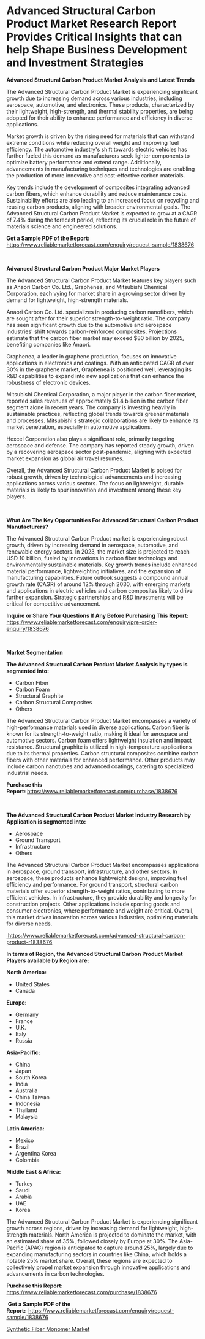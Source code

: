 <p><h1>Advanced Structural Carbon Product Market Research Report Provides Critical Insights that can help Shape Business Development and Investment Strategies</h1></p><p><strong>Advanced Structural Carbon Product Market Analysis and Latest Trends</strong></p>
<p><p>The Advanced Structural Carbon Product Market is experiencing significant growth due to increasing demand across various industries, including aerospace, automotive, and electronics. These products, characterized by their lightweight, high-strength, and thermal stability properties, are being adopted for their ability to enhance performance and efficiency in diverse applications.</p><p>Market growth is driven by the rising need for materials that can withstand extreme conditions while reducing overall weight and improving fuel efficiency. The automotive industry's shift towards electric vehicles has further fueled this demand as manufacturers seek lighter components to optimize battery performance and extend range. Additionally, advancements in manufacturing techniques and technologies are enabling the production of more innovative and cost-effective carbon materials.</p><p>Key trends include the development of composites integrating advanced carbon fibers, which enhance durability and reduce maintenance costs. Sustainability efforts are also leading to an increased focus on recycling and reusing carbon products, aligning with broader environmental goals. The Advanced Structural Carbon Product Market is expected to grow at a CAGR of 7.4% during the forecast period, reflecting its crucial role in the future of materials science and engineered solutions.</p></p>
<p><strong>Get a Sample PDF of the Report:&nbsp;</strong> <a href="https://www.reliablemarketforecast.com/enquiry/request-sample/1838676?utm_campaign=1899&utm_medium=2&utm_source=Github&utm_content=ia&utm_term=03022025&utm_id=advanced-structural-carbon-product">https://www.reliablemarketforecast.com/enquiry/request-sample/1838676</a></p>
<p>&nbsp;</p>
<p><strong>Advanced Structural Carbon Product Major Market Players</strong></p>
<p><p>The Advanced Structural Carbon Product Market features key players such as Anaori Carbon Co. Ltd., Graphenea, and Mitsubishi Chemical Corporation, each vying for market share in a growing sector driven by demand for lightweight, high-strength materials. </p><p>Anaori Carbon Co. Ltd. specializes in producing carbon nanofibers, which are sought after for their superior strength-to-weight ratio. The company has seen significant growth due to the automotive and aerospace industries' shift towards carbon-reinforced composites. Projections estimate that the carbon fiber market may exceed $80 billion by 2025, benefiting companies like Anaori.</p><p>Graphenea, a leader in graphene production, focuses on innovative applications in electronics and coatings. With an anticipated CAGR of over 30% in the graphene market, Graphenea is positioned well, leveraging its R&D capabilities to expand into new applications that can enhance the robustness of electronic devices.</p><p>Mitsubishi Chemical Corporation, a major player in the carbon fiber market, reported sales revenues of approximately $1.4 billion in the carbon fiber segment alone in recent years. The company is investing heavily in sustainable practices, reflecting global trends towards greener materials and processes. Mitsubishi's strategic collaborations are likely to enhance its market penetration, especially in automotive applications.</p><p>Hexcel Corporation also plays a significant role, primarily targeting aerospace and defense. The company has reported steady growth, driven by a recovering aerospace sector post-pandemic, aligning with expected market expansion as global air travel resumes.</p><p>Overall, the Advanced Structural Carbon Product Market is poised for robust growth, driven by technological advancements and increasing applications across various sectors. The focus on lightweight, durable materials is likely to spur innovation and investment among these key players.</p></p>
<p>&nbsp;</p>
<p><strong>What Are The Key Opportunities For Advanced Structural Carbon Product Manufacturers?</strong></p>
<p><p>The Advanced Structural Carbon Product market is experiencing robust growth, driven by increasing demand in aerospace, automotive, and renewable energy sectors. In 2023, the market size is projected to reach USD 10 billion, fueled by innovations in carbon fiber technology and environmentally sustainable materials. Key growth trends include enhanced material performance, lightweighting initiatives, and the expansion of manufacturing capabilities. Future outlook suggests a compound annual growth rate (CAGR) of around 12% through 2030, with emerging markets and applications in electric vehicles and carbon composites likely to drive further expansion. Strategic partnerships and R&D investments will be critical for competitive advancement.</p></p>
<p><strong>Inquire or Share Your Questions If Any Before Purchasing This Report:</strong> <a href="https://www.reliablemarketforecast.com/enquiry/pre-order-enquiry/1838676?utm_campaign=1899&utm_medium=2&utm_source=Github&utm_content=ia&utm_term=03022025&utm_id=advanced-structural-carbon-product">https://www.reliablemarketforecast.com/enquiry/pre-order-enquiry/1838676</a></p>
<p>&nbsp;</p>
<p><strong>Market Segmentation</strong></p>
<p><strong>The Advanced Structural Carbon Product Market Analysis by types is segmented into:</strong></p>
<p><ul><li>Carbon Fiber</li><li>Carbon Foam</li><li>Structural Graphite</li><li>Carbon Structural Composites</li><li>Others</li></ul></p>
<p><p>The Advanced Structural Carbon Product Market encompasses a variety of high-performance materials used in diverse applications. Carbon fiber is known for its strength-to-weight ratio, making it ideal for aerospace and automotive sectors. Carbon foam offers lightweight insulation and impact resistance. Structural graphite is utilized in high-temperature applications due to its thermal properties. Carbon structural composites combine carbon fibers with other materials for enhanced performance. Other products may include carbon nanotubes and advanced coatings, catering to specialized industrial needs.</p></p>
<p><strong>Purchase this Report:&nbsp;</strong><a href="https://www.reliablemarketforecast.com/purchase/1838676?utm_campaign=1899&utm_medium=2&utm_source=Github&utm_content=ia&utm_term=03022025&utm_id=advanced-structural-carbon-product">https://www.reliablemarketforecast.com/purchase/1838676</a></p>
<p>&nbsp;</p>
<p><strong>The Advanced Structural Carbon Product Market Industry Research by Application is segmented into:</strong></p>
<p><ul><li>Aerospace</li><li>Ground Transport</li><li>Infrastructure</li><li>Others</li></ul></p>
<p><p>The Advanced Structural Carbon Product Market encompasses applications in aerospace, ground transport, infrastructure, and other sectors. In aerospace, these products enhance lightweight designs, improving fuel efficiency and performance. For ground transport, structural carbon materials offer superior strength-to-weight ratios, contributing to more efficient vehicles. In infrastructure, they provide durability and longevity for construction projects. Other applications include sporting goods and consumer electronics, where performance and weight are critical. Overall, this market drives innovation across various industries, optimizing materials for diverse needs.</p></p>
<p><a href="https://www.reliablemarketforecast.com/advanced-structural-carbon-product-r1838676?utm_campaign=1899&utm_medium=2&utm_source=Github&utm_content=ia&utm_term=03022025&utm_id=advanced-structural-carbon-product">&nbsp;https://www.reliablemarketforecast.com/advanced-structural-carbon-product-r1838676</a></p>
<p><strong>In terms of Region, the Advanced Structural Carbon Product Market Players available by Region are:</strong></p>
<p>
    <p> <strong> North America: </strong>
        <ul>
            <li>United States</li>
            <li>Canada</li>
        </ul>
        </p> 
    <p> <strong> Europe: </strong>
        <ul>
            <li>Germany</li>
            <li>France</li>
            <li>U.K.</li>
            <li>Italy</li>
            <li>Russia</li>
        </ul>
        </p> 
    <p> <strong> Asia-Pacific: </strong>
        <ul>
            <li>China</li>
            <li>Japan</li>
            <li>South Korea</li>
            <li>India</li>
            <li>Australia</li>
            <li>China Taiwan</li>
            <li>Indonesia</li>
            <li>Thailand</li>
            <li>Malaysia</li>
        </ul>
        </p> 
    <p> <strong> Latin America: </strong>
        <ul>
            <li>Mexico</li>
            <li>Brazil</li>
            <li>Argentina Korea</li>
            <li>Colombia</li>
        </ul>
        </p> 
    <p> <strong> Middle East & Africa: </strong>
        <ul>
            <li>Turkey</li>
            <li>Saudi</li>
            <li>Arabia</li>
            <li>UAE</li>
            <li>Korea</li>
        </ul>
    </p>
    </p>
<p><p>The Advanced Structural Carbon Product Market is experiencing significant growth across regions, driven by increasing demand for lightweight, high-strength materials. North America is projected to dominate the market, with an estimated share of 35%, followed closely by Europe at 30%. The Asia-Pacific (APAC) region is anticipated to capture around 25%, largely due to expanding manufacturing sectors in countries like China, which holds a notable 25% market share. Overall, these regions are expected to collectively propel market expansion through innovative applications and advancements in carbon technologies.</p></p>
<p><strong>Purchase this Report: </strong><a href="https://www.reliablemarketforecast.com/purchase/1838676?utm_campaign=1899&utm_medium=2&utm_source=Github&utm_content=ia&utm_term=03022025&utm_id=advanced-structural-carbon-product">https://www.reliablemarketforecast.com/purchase/1838676</a></p>
<p>&nbsp;<strong>Get a Sample PDF of the Report:&nbsp;&nbsp;</strong><a href="https://www.reliablemarketforecast.com/enquiry/request-sample/1838676?utm_campaign=1899&utm_medium=2&utm_source=Github&utm_content=ia&utm_term=03022025&utm_id=advanced-structural-carbon-product">https://www.reliablemarketforecast.com/enquiry/request-sample/1838676</a></p>
<p><strong></strong></p>
<p><p><a href="https://github.com/YashRP12/Market-Research-Report-List-7/blob/main/synthetic-fiber-monomer-market.md?utm_campaign=1899&utm_medium=2&utm_source=Github&utm_content=ia&utm_term=03022025&utm_id=advanced-structural-carbon-product">Synthetic Fiber Monomer Market</a></p></p>